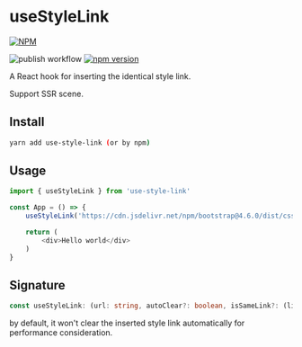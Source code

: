 # useStyleLink

[![NPM](https://nodei.co/npm/use-style-link.png?downloads=true&downloadRank=true&stars=true)](https://nodei.co/npm/use-style-link/)

![publish workflow](https://github.com/zheeeng/use-style-link/actions/workflows/publish.yml/badge.svg)
[![npm version](https://img.shields.io/npm/v/use-style-link.svg)](https://www.npmjs.com/package/use-style-link)

A React hook for inserting the identical style link.

Support SSR scene.

## Install

```bash
yarn add use-style-link (or by npm)
```

## Usage

```ts
import { useStyleLink } from 'use-style-link'

const App = () => {
    useStyleLink('https://cdn.jsdelivr.net/npm/bootstrap@4.6.0/dist/css/bootstrap.min.css')

    return (
        <div>Hello world</div>
    )
}
```

## Signature

```ts
const useStyleLink: (url: string, autoClear?: boolean, isSameLink?: (link1: string, link2: string) => boolean) => void
```

by default, it won't clear the inserted style link automatically for performance consideration.
